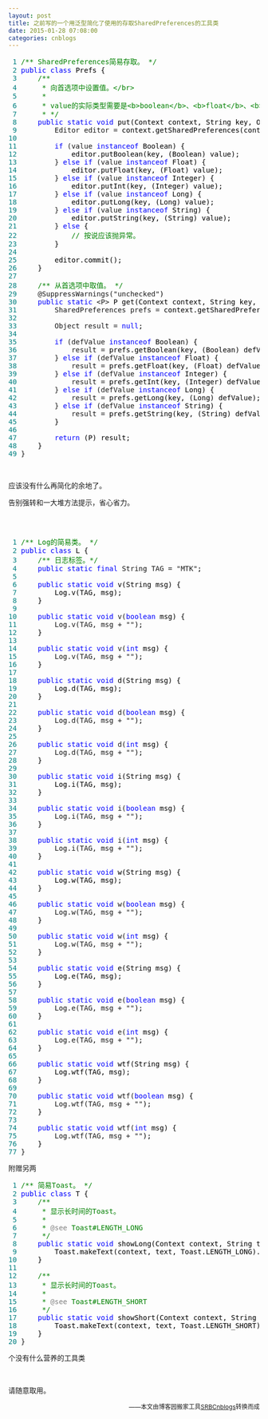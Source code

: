 ```yaml
---
layout: post
title: 之前写的一个用泛型简化了使用的存取SharedPreferences的工具类
date: 2015-01-28 07:08:00
categories: cnblogs
---
```


<div class="cnblogs_code">
<pre><span style="color: #008080;"> 1</span> <span style="color: #008000;">/**</span><span style="color: #008000;"> SharedPreferences简易存取。 </span><span style="color: #008000;">*/</span>
<span style="color: #008080;"> 2</span> <span style="color: #0000ff;">public</span> <span style="color: #0000ff;">class</span><span style="color: #000000;"> Prefs {
</span><span style="color: #008080;"> 3</span>     <span style="color: #008000;">/**</span>
<span style="color: #008080;"> 4</span> <span style="color: #008000;">     * 向首选项中设置值。&lt;/br&gt;
</span><span style="color: #008080;"> 5</span> <span style="color: #008000;">     * 
</span><span style="color: #008080;"> 6</span> <span style="color: #008000;">     * value的实际类型需要是&lt;b&gt;boolean&lt;/b&gt;、&lt;b&gt;float&lt;/b&gt;、&lt;b&gt;int&lt;/b&gt;、&lt;b&gt;long&lt;/b&gt;、&lt;b&gt;String&lt;/b&gt;之一，否则不作处理。
</span><span style="color: #008080;"> 7</span> <span style="color: #008000;">     * </span><span style="color: #008000;">*/</span>
<span style="color: #008080;"> 8</span>     <span style="color: #0000ff;">public</span> <span style="color: #0000ff;">static</span> <span style="color: #0000ff;">void</span><span style="color: #000000;"> put(Context context, String key, Object value) {
</span><span style="color: #008080;"> 9</span>         Editor editor =<span style="color: #000000;"> context.getSharedPreferences(context.getPackageName(), Context.MODE_PRIVATE).edit();
</span><span style="color: #008080;">10</span> 
<span style="color: #008080;">11</span>         <span style="color: #0000ff;">if</span> (value <span style="color: #0000ff;">instanceof</span><span style="color: #000000;"> Boolean) {
</span><span style="color: #008080;">12</span> <span style="color: #000000;">            editor.putBoolean(key, (Boolean) value);
</span><span style="color: #008080;">13</span>         } <span style="color: #0000ff;">else</span> <span style="color: #0000ff;">if</span> (value <span style="color: #0000ff;">instanceof</span><span style="color: #000000;"> Float) {
</span><span style="color: #008080;">14</span> <span style="color: #000000;">            editor.putFloat(key, (Float) value);
</span><span style="color: #008080;">15</span>         } <span style="color: #0000ff;">else</span> <span style="color: #0000ff;">if</span> (value <span style="color: #0000ff;">instanceof</span><span style="color: #000000;"> Integer) {
</span><span style="color: #008080;">16</span> <span style="color: #000000;">            editor.putInt(key, (Integer) value);
</span><span style="color: #008080;">17</span>         } <span style="color: #0000ff;">else</span> <span style="color: #0000ff;">if</span> (value <span style="color: #0000ff;">instanceof</span><span style="color: #000000;"> Long) {
</span><span style="color: #008080;">18</span> <span style="color: #000000;">            editor.putLong(key, (Long) value);
</span><span style="color: #008080;">19</span>         } <span style="color: #0000ff;">else</span> <span style="color: #0000ff;">if</span> (value <span style="color: #0000ff;">instanceof</span><span style="color: #000000;"> String) {
</span><span style="color: #008080;">20</span> <span style="color: #000000;">            editor.putString(key, (String) value);
</span><span style="color: #008080;">21</span>         } <span style="color: #0000ff;">else</span><span style="color: #000000;"> {
</span><span style="color: #008080;">22</span>             <span style="color: #008000;">//</span><span style="color: #008000;"> 按说应该抛异常。</span>
<span style="color: #008080;">23</span> <span style="color: #000000;">        }
</span><span style="color: #008080;">24</span> 
<span style="color: #008080;">25</span> <span style="color: #000000;">        editor.commit();
</span><span style="color: #008080;">26</span> <span style="color: #000000;">    }
</span><span style="color: #008080;">27</span> 
<span style="color: #008080;">28</span>     <span style="color: #008000;">/**</span><span style="color: #008000;"> 从首选项中取值。 </span><span style="color: #008000;">*/</span>
<span style="color: #008080;">29</span>     @SuppressWarnings("unchecked"<span style="color: #000000;">)
</span><span style="color: #008080;">30</span>     <span style="color: #0000ff;">public</span> <span style="color: #0000ff;">static</span> &lt;P&gt;<span style="color: #000000;"> P get(Context context, String key, P defValue) {
</span><span style="color: #008080;">31</span>         SharedPreferences prefs =<span style="color: #000000;"> context.getSharedPreferences(context.getPackageName(), Context.MODE_PRIVATE);
</span><span style="color: #008080;">32</span> 
<span style="color: #008080;">33</span>         Object result = <span style="color: #0000ff;">null</span><span style="color: #000000;">;
</span><span style="color: #008080;">34</span> 
<span style="color: #008080;">35</span>         <span style="color: #0000ff;">if</span> (defValue <span style="color: #0000ff;">instanceof</span><span style="color: #000000;"> Boolean) {
</span><span style="color: #008080;">36</span>             result =<span style="color: #000000;"> prefs.getBoolean(key, (Boolean) defValue);
</span><span style="color: #008080;">37</span>         } <span style="color: #0000ff;">else</span> <span style="color: #0000ff;">if</span> (defValue <span style="color: #0000ff;">instanceof</span><span style="color: #000000;"> Float) {
</span><span style="color: #008080;">38</span>             result =<span style="color: #000000;"> prefs.getFloat(key, (Float) defValue);
</span><span style="color: #008080;">39</span>         } <span style="color: #0000ff;">else</span> <span style="color: #0000ff;">if</span> (defValue <span style="color: #0000ff;">instanceof</span><span style="color: #000000;"> Integer) {
</span><span style="color: #008080;">40</span>             result =<span style="color: #000000;"> prefs.getInt(key, (Integer) defValue);
</span><span style="color: #008080;">41</span>         } <span style="color: #0000ff;">else</span> <span style="color: #0000ff;">if</span> (defValue <span style="color: #0000ff;">instanceof</span><span style="color: #000000;"> Long) {
</span><span style="color: #008080;">42</span>             result =<span style="color: #000000;"> prefs.getLong(key, (Long) defValue);
</span><span style="color: #008080;">43</span>         } <span style="color: #0000ff;">else</span> <span style="color: #0000ff;">if</span> (defValue <span style="color: #0000ff;">instanceof</span><span style="color: #000000;"> String) {
</span><span style="color: #008080;">44</span>             result =<span style="color: #000000;"> prefs.getString(key, (String) defValue);
</span><span style="color: #008080;">45</span> <span style="color: #000000;">        }
</span><span style="color: #008080;">46</span> 
<span style="color: #008080;">47</span>         <span style="color: #0000ff;">return</span><span style="color: #000000;"> (P) result;
</span><span style="color: #008080;">48</span> <span style="color: #000000;">    }
</span><span style="color: #008080;">49</span> }</pre>
</div>
<p>&nbsp;</p>
<p>应该没有什么再简化的余地了。</p>
<p>告别强转和一大堆方法提示，省心省力。</p>
<p>&nbsp;</p>
<div class="cnblogs_code" onclick="cnblogs_code_show('85f1b1d2-5b08-462e-82a5-c61ed1634424')"><img id="code_img_closed_85f1b1d2-5b08-462e-82a5-c61ed1634424" class="code_img_closed" src="http://images.cnblogs.com/OutliningIndicators/ContractedBlock.gif" alt="" /><img id="code_img_opened_85f1b1d2-5b08-462e-82a5-c61ed1634424" class="code_img_opened" style="display: none;" onclick="cnblogs_code_hide('85f1b1d2-5b08-462e-82a5-c61ed1634424',event)" src="http://images.cnblogs.com/OutliningIndicators/ExpandedBlockStart.gif" alt="" />
<div id="cnblogs_code_open_85f1b1d2-5b08-462e-82a5-c61ed1634424" class="cnblogs_code_hide">
<pre><span style="color: #008080;"> 1</span> <span style="color: #008000;">/**</span><span style="color: #008000;"> Log的简易类。 </span><span style="color: #008000;">*/</span>
<span style="color: #008080;"> 2</span> <span style="color: #0000ff;">public</span> <span style="color: #0000ff;">class</span><span style="color: #000000;"> L {
</span><span style="color: #008080;"> 3</span>     <span style="color: #008000;">/**</span><span style="color: #008000;"> 日志标签。</span><span style="color: #008000;">*/</span>
<span style="color: #008080;"> 4</span>     <span style="color: #0000ff;">public</span> <span style="color: #0000ff;">static</span> <span style="color: #0000ff;">final</span> String TAG = "MTK"<span style="color: #000000;">;
</span><span style="color: #008080;"> 5</span>     
<span style="color: #008080;"> 6</span>     <span style="color: #0000ff;">public</span> <span style="color: #0000ff;">static</span> <span style="color: #0000ff;">void</span><span style="color: #000000;"> v(String msg) {
</span><span style="color: #008080;"> 7</span> <span style="color: #000000;">        Log.v(TAG, msg);
</span><span style="color: #008080;"> 8</span> <span style="color: #000000;">    }
</span><span style="color: #008080;"> 9</span> 
<span style="color: #008080;">10</span>     <span style="color: #0000ff;">public</span> <span style="color: #0000ff;">static</span> <span style="color: #0000ff;">void</span> v(<span style="color: #0000ff;">boolean</span><span style="color: #000000;"> msg) {
</span><span style="color: #008080;">11</span>         Log.v(TAG, msg + ""<span style="color: #000000;">);
</span><span style="color: #008080;">12</span> <span style="color: #000000;">    }
</span><span style="color: #008080;">13</span> 
<span style="color: #008080;">14</span>     <span style="color: #0000ff;">public</span> <span style="color: #0000ff;">static</span> <span style="color: #0000ff;">void</span> v(<span style="color: #0000ff;">int</span><span style="color: #000000;"> msg) {
</span><span style="color: #008080;">15</span>         Log.v(TAG, msg + ""<span style="color: #000000;">);
</span><span style="color: #008080;">16</span> <span style="color: #000000;">    }
</span><span style="color: #008080;">17</span> 
<span style="color: #008080;">18</span>     <span style="color: #0000ff;">public</span> <span style="color: #0000ff;">static</span> <span style="color: #0000ff;">void</span><span style="color: #000000;"> d(String msg) {
</span><span style="color: #008080;">19</span> <span style="color: #000000;">        Log.d(TAG, msg);
</span><span style="color: #008080;">20</span> <span style="color: #000000;">    }
</span><span style="color: #008080;">21</span> 
<span style="color: #008080;">22</span>     <span style="color: #0000ff;">public</span> <span style="color: #0000ff;">static</span> <span style="color: #0000ff;">void</span> d(<span style="color: #0000ff;">boolean</span><span style="color: #000000;"> msg) {
</span><span style="color: #008080;">23</span>         Log.d(TAG, msg + ""<span style="color: #000000;">);
</span><span style="color: #008080;">24</span> <span style="color: #000000;">    }
</span><span style="color: #008080;">25</span> 
<span style="color: #008080;">26</span>     <span style="color: #0000ff;">public</span> <span style="color: #0000ff;">static</span> <span style="color: #0000ff;">void</span> d(<span style="color: #0000ff;">int</span><span style="color: #000000;"> msg) {
</span><span style="color: #008080;">27</span>         Log.d(TAG, msg + ""<span style="color: #000000;">);
</span><span style="color: #008080;">28</span> <span style="color: #000000;">    }
</span><span style="color: #008080;">29</span> 
<span style="color: #008080;">30</span>     <span style="color: #0000ff;">public</span> <span style="color: #0000ff;">static</span> <span style="color: #0000ff;">void</span><span style="color: #000000;"> i(String msg) {
</span><span style="color: #008080;">31</span> <span style="color: #000000;">        Log.i(TAG, msg);
</span><span style="color: #008080;">32</span> <span style="color: #000000;">    }
</span><span style="color: #008080;">33</span> 
<span style="color: #008080;">34</span>     <span style="color: #0000ff;">public</span> <span style="color: #0000ff;">static</span> <span style="color: #0000ff;">void</span> i(<span style="color: #0000ff;">boolean</span><span style="color: #000000;"> msg) {
</span><span style="color: #008080;">35</span>         Log.i(TAG, msg + ""<span style="color: #000000;">);
</span><span style="color: #008080;">36</span> <span style="color: #000000;">    }
</span><span style="color: #008080;">37</span> 
<span style="color: #008080;">38</span>     <span style="color: #0000ff;">public</span> <span style="color: #0000ff;">static</span> <span style="color: #0000ff;">void</span> i(<span style="color: #0000ff;">int</span><span style="color: #000000;"> msg) {
</span><span style="color: #008080;">39</span>         Log.i(TAG, msg + ""<span style="color: #000000;">);
</span><span style="color: #008080;">40</span> <span style="color: #000000;">    }
</span><span style="color: #008080;">41</span> 
<span style="color: #008080;">42</span>     <span style="color: #0000ff;">public</span> <span style="color: #0000ff;">static</span> <span style="color: #0000ff;">void</span><span style="color: #000000;"> w(String msg) {
</span><span style="color: #008080;">43</span> <span style="color: #000000;">        Log.w(TAG, msg);
</span><span style="color: #008080;">44</span> <span style="color: #000000;">    }
</span><span style="color: #008080;">45</span> 
<span style="color: #008080;">46</span>     <span style="color: #0000ff;">public</span> <span style="color: #0000ff;">static</span> <span style="color: #0000ff;">void</span> w(<span style="color: #0000ff;">boolean</span><span style="color: #000000;"> msg) {
</span><span style="color: #008080;">47</span>         Log.w(TAG, msg + ""<span style="color: #000000;">);
</span><span style="color: #008080;">48</span> <span style="color: #000000;">    }
</span><span style="color: #008080;">49</span> 
<span style="color: #008080;">50</span>     <span style="color: #0000ff;">public</span> <span style="color: #0000ff;">static</span> <span style="color: #0000ff;">void</span> w(<span style="color: #0000ff;">int</span><span style="color: #000000;"> msg) {
</span><span style="color: #008080;">51</span>         Log.w(TAG, msg + ""<span style="color: #000000;">);
</span><span style="color: #008080;">52</span> <span style="color: #000000;">    }
</span><span style="color: #008080;">53</span> 
<span style="color: #008080;">54</span>     <span style="color: #0000ff;">public</span> <span style="color: #0000ff;">static</span> <span style="color: #0000ff;">void</span><span style="color: #000000;"> e(String msg) {
</span><span style="color: #008080;">55</span> <span style="color: #000000;">        Log.e(TAG, msg);
</span><span style="color: #008080;">56</span> <span style="color: #000000;">    }
</span><span style="color: #008080;">57</span> 
<span style="color: #008080;">58</span>     <span style="color: #0000ff;">public</span> <span style="color: #0000ff;">static</span> <span style="color: #0000ff;">void</span> e(<span style="color: #0000ff;">boolean</span><span style="color: #000000;"> msg) {
</span><span style="color: #008080;">59</span>         Log.e(TAG, msg + ""<span style="color: #000000;">);
</span><span style="color: #008080;">60</span> <span style="color: #000000;">    }
</span><span style="color: #008080;">61</span> 
<span style="color: #008080;">62</span>     <span style="color: #0000ff;">public</span> <span style="color: #0000ff;">static</span> <span style="color: #0000ff;">void</span> e(<span style="color: #0000ff;">int</span><span style="color: #000000;"> msg) {
</span><span style="color: #008080;">63</span>         Log.e(TAG, msg + ""<span style="color: #000000;">);
</span><span style="color: #008080;">64</span> <span style="color: #000000;">    }
</span><span style="color: #008080;">65</span> 
<span style="color: #008080;">66</span>     <span style="color: #0000ff;">public</span> <span style="color: #0000ff;">static</span> <span style="color: #0000ff;">void</span><span style="color: #000000;"> wtf(String msg) {
</span><span style="color: #008080;">67</span> <span style="color: #000000;">        Log.wtf(TAG, msg);
</span><span style="color: #008080;">68</span> <span style="color: #000000;">    }
</span><span style="color: #008080;">69</span> 
<span style="color: #008080;">70</span>     <span style="color: #0000ff;">public</span> <span style="color: #0000ff;">static</span> <span style="color: #0000ff;">void</span> wtf(<span style="color: #0000ff;">boolean</span><span style="color: #000000;"> msg) {
</span><span style="color: #008080;">71</span>         Log.wtf(TAG, msg + ""<span style="color: #000000;">);
</span><span style="color: #008080;">72</span> <span style="color: #000000;">    }
</span><span style="color: #008080;">73</span> 
<span style="color: #008080;">74</span>     <span style="color: #0000ff;">public</span> <span style="color: #0000ff;">static</span> <span style="color: #0000ff;">void</span> wtf(<span style="color: #0000ff;">int</span><span style="color: #000000;"> msg) {
</span><span style="color: #008080;">75</span>         Log.wtf(TAG, msg + ""<span style="color: #000000;">);
</span><span style="color: #008080;">76</span> <span style="color: #000000;">    }
</span><span style="color: #008080;">77</span> }</pre>
</div>
<span class="cnblogs_code_collapse">附赠另两</span></div>
<div class="cnblogs_code" onclick="cnblogs_code_show('218e650d-c44a-4e8e-af44-18921a06d79b')"><img id="code_img_closed_218e650d-c44a-4e8e-af44-18921a06d79b" class="code_img_closed" src="http://images.cnblogs.com/OutliningIndicators/ContractedBlock.gif" alt="" /><img id="code_img_opened_218e650d-c44a-4e8e-af44-18921a06d79b" class="code_img_opened" style="display: none;" onclick="cnblogs_code_hide('218e650d-c44a-4e8e-af44-18921a06d79b',event)" src="http://images.cnblogs.com/OutliningIndicators/ExpandedBlockStart.gif" alt="" />
<div id="cnblogs_code_open_218e650d-c44a-4e8e-af44-18921a06d79b" class="cnblogs_code_hide">
<pre><span style="color: #008080;"> 1</span> <span style="color: #008000;">/**</span><span style="color: #008000;"> 简易Toast。 </span><span style="color: #008000;">*/</span>
<span style="color: #008080;"> 2</span> <span style="color: #0000ff;">public</span> <span style="color: #0000ff;">class</span><span style="color: #000000;"> T {
</span><span style="color: #008080;"> 3</span>     <span style="color: #008000;">/**</span>
<span style="color: #008080;"> 4</span> <span style="color: #008000;">     * 显示长时间的Toast。
</span><span style="color: #008080;"> 5</span> <span style="color: #008000;">     * 
</span><span style="color: #008080;"> 6</span> <span style="color: #008000;">     * </span><span style="color: #808080;">@see</span><span style="color: #008000;"> Toast#LENGTH_LONG
</span><span style="color: #008080;"> 7</span>      <span style="color: #008000;">*/</span>
<span style="color: #008080;"> 8</span>     <span style="color: #0000ff;">public</span> <span style="color: #0000ff;">static</span> <span style="color: #0000ff;">void</span><span style="color: #000000;"> showLong(Context context, String text) {
</span><span style="color: #008080;"> 9</span> <span style="color: #000000;">        Toast.makeText(context, text, Toast.LENGTH_LONG).show();
</span><span style="color: #008080;">10</span> <span style="color: #000000;">    }
</span><span style="color: #008080;">11</span> 
<span style="color: #008080;">12</span>     <span style="color: #008000;">/**</span>
<span style="color: #008080;">13</span> <span style="color: #008000;">     * 显示长时间的Toast。
</span><span style="color: #008080;">14</span> <span style="color: #008000;">     * 
</span><span style="color: #008080;">15</span> <span style="color: #008000;">     * </span><span style="color: #808080;">@see</span><span style="color: #008000;"> Toast#LENGTH_SHORT
</span><span style="color: #008080;">16</span>      <span style="color: #008000;">*/</span>
<span style="color: #008080;">17</span>     <span style="color: #0000ff;">public</span> <span style="color: #0000ff;">static</span> <span style="color: #0000ff;">void</span><span style="color: #000000;"> showShort(Context context, String text) {
</span><span style="color: #008080;">18</span> <span style="color: #000000;">        Toast.makeText(context, text, Toast.LENGTH_SHORT).show();
</span><span style="color: #008080;">19</span> <span style="color: #000000;">    }
</span><span style="color: #008080;">20</span> }</pre>
</div>
<span class="cnblogs_code_collapse">个没有什么营养的工具类</span></div>
<p>&nbsp;</p>
<p>请随意取用。</p>

<p align=right><span style="font-size: 12px">——本文由博客园搬家工具<a href="https://github.com/mlxy/SRBCnblogs">SRBCnblogs</a>转换而成</span></p>